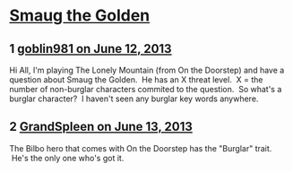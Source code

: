 # [Smaug the Golden](https://community.fantasyflightgames.com/topic/85043-smaug-the-golden/)

## 1 [goblin981 on June 12, 2013](https://community.fantasyflightgames.com/topic/85043-smaug-the-golden/?do=findComment&comment=803290)

Hi All, I'm playing The Lonely Mountain (from On the Doorstep) and have a question about Smaug the Golden.  He has an X threat level.  X = the number of non-burglar characters commited to the question.  So what's a burglar character?  I haven't seen any burglar key words anywhere.

## 2 [GrandSpleen on June 13, 2013](https://community.fantasyflightgames.com/topic/85043-smaug-the-golden/?do=findComment&comment=803314)

The Bilbo hero that comes with On the Doorstep has the "Burglar" trait.  He's the only one who's got it.

